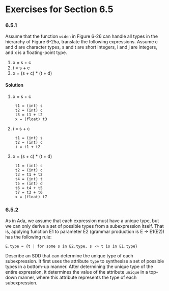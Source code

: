 # Exercises for Section 6.5

### 6.5.1

Assume that the function `widen` in Figure 6-26 can handle all types in the hierarchy of Figure 6-25a, translate the following expressions. Assume c and d are character types, s and t are short integers, i and j are integers, and x is a floating-point type.

1. x = s + c
2. i = s + c
3. x = (s + c) * (t + d)

#### Solution

1. x = s + c
 
        t1 = (int) s
        t2 = (int) c
        t3 = t1 + t2
        x = (float) t3
            
2. i = s + c

        t1 = (int) s
        t2 = (int) c
        i = t1 + t2
        
3. x = (s + c) * (t + d)

        t1 = (int) s
        t2 = (int) c
        t3 = t1 + t2
        t4 = (int) t
        t5 = (int) d
        t6 = t4 + t5
        t7 = t3 + t6
        x = (float) t7


### 6.5.2

As in Ada, we assume that each expression must have a unique type, but we can only derive a set of possible types from a subexpression itself. That is, applying function E1 to parameter E2 (grammar production is E -> E1(E2)) has the following rule:

    E.type = {t | for some s in E2.type, s -> t is in E1.type}
    
Describe an SDD that can determine the unique type of each subexpression. It first uses the attribute `type` to synthesise a set of possible types in a bottom-up manner. After determining the unique type of the entire expression, it determines the value of the attribute `unique` in a top-down manner, where this attribute represents the type of each subexpression.